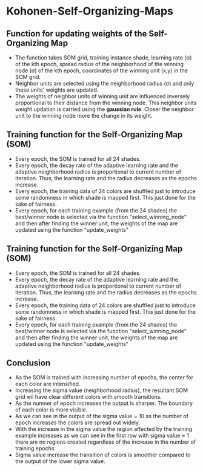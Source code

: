 # Kohonen-Self-Organizing-Maps

## Function for updating weights of the Self-Organizing Map

*   The function takes SOM grid, training instance shade, learning rate (α) of the kth epoch, spread radius of the neighborhood of the winning node (σ) of the kth epoch, coordinates of the winning unit (x,y) in the SOM grid.
*   Neighbor units are selected using the neighborhood radius (σ) and only these units' weights are updated.
*   The weights of neighbor units of winning unit are influenced inversely proportional to their distance from the winning node. This neighbor units weight updation is carried using the **gaussian rule**. Closer the neighbor unit to the winning node more the change in its weight.

## Training function for the Self-Organizing Map (SOM)


*   Every epoch, the SOM is trained for all 24 shades.
*   Every epoch, the decay rate of the adaptive learning rate and the adaptive neighborhood radius is proportional to current number of iteration. Thus, the learning rate and the radius decreases as the epochs increase. 
*   Every epoch, the training data of 24 colors are shuffled just to introduce some randomness in which shade is mapped first. This just done for the sake of fairness. 
*   Every epoch, for each training example (from the 24 shades) the best/winner node is selected via the function "select_winning_node" and then after finding the winner unit, the weights of the map are updated using the function "update_weights" 

## Training function for the Self-Organizing Map (SOM)


*   Every epoch, the SOM is trained for all 24 shades.
*   Every epoch, the decay rate of the adaptive learning rate and the adaptive neighborhood radius is proportional to current number of iteration. Thus, the learning rate and the radius decreases as the epochs increase. 
*   Every epoch, the training data of 24 colors are shuffled just to introduce some randomness in which shade is mapped first. This just done for the sake of fairness. 
*   Every epoch, for each training example (from the 24 shades) the best/winner node is selected via the function "select_winning_node" and then after finding the winner unit, the weights of the map are updated using the function "update_weights" 

## Conclusion 

*   As the SOM is trained with increasing number of epochs, the center for each color are intensified.
*   Increasing the sigma value (neighborhood radius), the resultant SOM grid wil have clear different colors with smooth transitions.
*   As the numner of epoch increases the output is sharper. The boundary of each color is more visible. 
*   As we can see in the output of the sigma value = 10 as the number of epoch increases the colors are spread out widely. 
*   With the increase in the sigma value the region affected by the training example increases as we can see in the first row with sigma value = 1 there are no regions created regardless of the increase in the number of training epochs.
*   Sigma value increase the transition of colors is smoother compared to the output of the lower sigma value.







